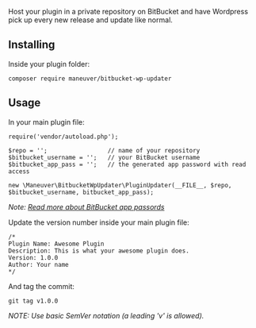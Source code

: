 
Host your plugin in a private repository on BitBucket and have Wordpress pick up every new release and update like normal.

## Installing

Inside your plugin folder:

    composer require maneuver/bitbucket-wp-updater

## Usage

In your main plugin file:

    require('vendor/autoload.php');

    $repo = '';                 // name of your repository
    $bitbucket_username = '';   // your BitBucket username
    $bitbucket_app_pass = '';   // the generated app password with read access

    new \Maneuver\BitbucketWpUpdater\PluginUpdater(__FILE__, $repo, $bitbucket_username, bitbucket_app_pass);

*Note: [Read more about BitBucket app passords](https://confluence.atlassian.com/bitbucket/app-passwords-828781300.html)*

Update the version number inside your main plugin file:

    /*
    Plugin Name: Awesome Plugin
    Description: This is what your awesome plugin does.
    Version: 1.0.0
    Author: Your name
    */
   
And tag the commit:

    git tag v1.0.0

*NOTE: Use basic SemVer notation (a leading 'v' is allowed).*